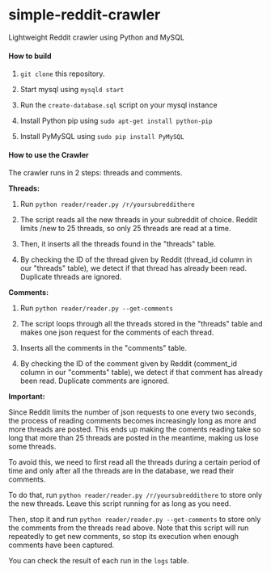 simple-reddit-crawler
=====================

Lightweight Reddit crawler using Python and MySQL

#### How to build

1. `git clone` this repository.

2. Start mysql using `mysqld start`

3. Run the `create-database.sql` script on your mysql instance

4. Install Python pip using `sudo apt-get install python-pip`

5. Install PyMySQL using `sudo pip install PyMySQL`

#### How to use the Crawler

The crawler runs in 2 steps: threads and comments.

**Threads:**

1. Run `python reader/reader.py /r/yoursubreddithere`

2. The script reads all the new threads in your subreddit of choice. Reddit limits /new to 25 threads, so only 25 threads are read at a time.

3. Then, it inserts all the threads found in the "threads" table.

4. By checking the ID of the thread given by Reddit (thread_id column in our "threads" table), we detect if that thread has already been read. Duplicate threads are ignored.

**Comments:**

1. Run `python reader/reader.py --get-comments`

2. The script loops through all the threads stored in the "threads" table and makes one json request for the comments of each thread.

3. Inserts all the comments in the "comments" table.

4. By checking the ID of the comment given by Reddit (comment_id column in our "comments" table), we detect if that comment has already been read. Duplicate comments are ignored.

**Important:**

Since Reddit limits the number of json requests to one every two seconds, the process of reading comments becomes increasingly long as more and more threads are posted. This ends up making the coments reading take so long that more than 25 threads are posted in the meantime, making us lose some threads.

To avoid this, we need to first read all the threads during a certain period of time and only after all the threads are in the database, we read their comments.

To do that, run `python reader/reader.py /r/yoursubreddithere` to store only the new threads. Leave this script running for as long as you need.

Then, stop it and run `python reader/reader.py --get-comments` to store only the comments from the threads read above. Note that this script will run repeatedly to get new comments, so stop its execution when enough comments have been captured.

You can check the result of each run in the `logs` table.